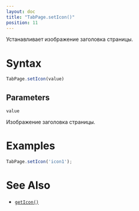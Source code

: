 ```yaml
---
layout: doc
title: "TabPage.setIcon()"
position: 11
---
```


Устанавливает изображение заголовка страницы.

# Syntax

```js
TabPage.setIcon(value)
```

## Parameters

`value`

Изображение заголовка страницы.

# Examples

```js
TabPage.setIcon('icon1');
```

# See Also

* [`getIcon()`](../TabPage.getIcon/)
